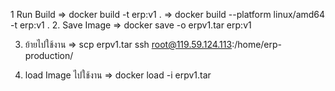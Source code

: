 1 Run Build 
    => docker build -t erp:v1 .
    => docker build --platform linux/amd64  -t erp:v1 .
2. Save Image 
    => docker save -o erpv1.tar erp:v1

3. ย้ายไปใช้งาน
    => scp erpv1.tar ssh root@119.59.124.113:/home/erp-production/ 

4. load Image ไปใช้งาน
    => docker load -i  erpv1.tar 